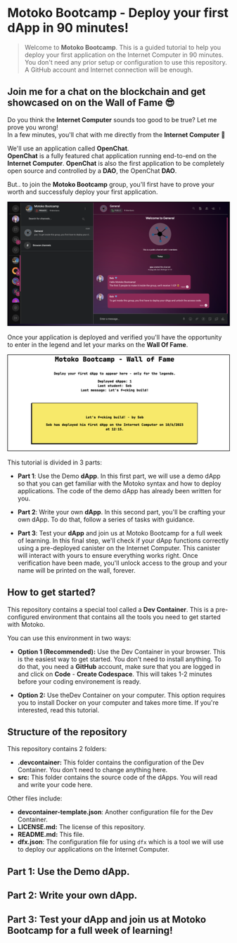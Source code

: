 # Motoko Bootcamp - Deploy your first dApp in 90 minutes!

> Welcome to **Motoko Bootcamp**. This is a guided tutorial to help you deploy your first application on the Internet Computer in 90 minutes. You don't need any prior setup or configuration to use this repository. A GitHub account and Internet connection will be enough.

## Join me for a chat on the blockchain and get showcased on on the Wall of Fame 😎

Do you think the **Internet Computer** sounds too good to be true? Let me prove you wrong! <br/>
In a few minutes, you'll chat with me directly from the **Internet Computer** 🤯

We'll use an application called **OpenChat**. <br/> **OpenChat** is a fully featured chat application running end-to-end on the **Internet Computer**. **OpenChat** is also the first application to be completely open source and controlled by a **DAO**, the OpenChat **DAO**. <br/>

But.. to join the **Motoko Bootcamp** group, you'll first have to prove your worth and successfuly deploy your first application. <br/>

<p align="center"> <img src="./assets/home/chat_icp.png"  style="border: 1px solid black;"/> </p>

Once your application is deployed and verified you'll have the opportunity to enter in the legend and let your marks on the **Wall Of Fame**.

<p align="center"> <img src="./assets/home/wall_of_fame.png"  style="border: 1px solid black;"/> </p>

This tutorial is divided in 3 parts:

- **Part 1**: Use the Demo **dApp**.
  In this first part, we will use a demo dApp so that you can get familiar with the Motoko syntax and how to deploy applications. The code of the demo dApp has already been written for you.

- **Part 2**: Write your own **dApp**.
  In this second part, you'll be crafting your own dApp. To do that, follow a series of tasks with guidance.

- **Part 3**: Test your **dApp** and join us at Motoko Bootcamp for a full week of learning.
  In this final step, we'll check if your dApp functions correctly using a pre-deployed canister on the Internet Computer. This canister will interact with yours to ensure everything works right. Once verification have been made, you'll unlock access to the group and your name will be printed on the wall, forever.

## How to get started?

This repository contains a special tool called a **Dev Container**. This is a pre-configured environment that contains all the tools you need to get started with Motoko. <br/>

You can use this environment in two ways:

- **Option 1 (Recommended):** Use the Dev Container in your browser. This is the easiest way to get started. You don't need to install anything. To do that, you need a **GitHub** account, make sure that you are logged in and click on **Code** - **Create Codespace**. This will takes 1-2 minutes before your coding environement is ready.

- **Option 2:** Use theDev Container on your computer. This option requires you to install Docker on your computer and takes more time. If you're interested, read this tutorial.

## Structure of the repository

This repository contains 2 folders:

- **.devcontainer:** This folder contains the configuration of the Dev Container. You don't need to change anything here.
- **src:** This folder contains the source code of the dApps. You will read and write your code here.

Other files include:

- **devcontainer-template.json**: Another configuration file for the Dev Container.
- **LICENSE.md:** The license of this repository.
- **README.md:** This file.
- **dfx.json**: The configuration file for using `dfx` which is a tool we will use to deploy our applications on the Internet Computer.

## Part 1: Use the Demo dApp.

## Part 2: Write your own dApp.

## Part 3: Test your dApp and join us at Motoko Bootcamp for a full week of learning!
